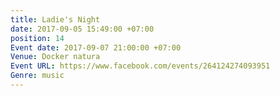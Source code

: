 ```yaml
---
title: Ladie's Night
date: 2017-09-05 15:49:00 +07:00
position: 14
Event date: 2017-09-07 21:00:00 +07:00
Venue: Docker natura
Event URL: https://www.facebook.com/events/264124274093951
Genre: music
---
```


